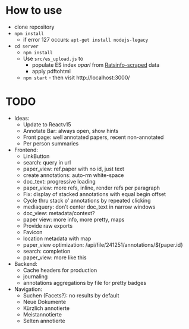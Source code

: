 # How to use

* clone repository
* `npm install`
  * if error 127 occurs: `apt-get install nodejs-legacy`
* `cd server`
  * `npm install`
  * Use `src/es_upload.js` to
    * populate ES index *oparl* from [Ratsinfo-scraped](https://github.com/offenesdresden/ratsinfo-scraper) data
    * apply pdftohtml
  * `npm start` - then visit http://localhost:3000/

# TODO

* Ideas:
  * Update to Reactv15
  * Annotate Bar: always open, show hints
  * Front page: well annotated papers, recent non-annotated
  * Per person summaries
* Frontend:
  * LinkButton
  * search: query in url
  * paper_view: ref.paper with no id, just text
  * create annotations: auto-rm white-space
  * doc_text: progressive loading
  * paper_view: more refs, inline, render refs per paragraph
  * Fix: display of stacked annotations with equal begin offset
  * Cycle thru stack o' annotations by repeated clicking
  * mediaquery: don't center doc_text in narrow windows
  * doc_view: metadata/context?
  * paper view: more info, more pretty, maps
  * Provide raw exports
  * Favicon
  * location metadata with map
  * paper_view optimization: /api/file/241251/annotations/${paper.id}
  * search: completion
  * paper_view: more like this
* Backend:
  * Cache headers for production
  * journaling
  * annotations aggregations by file for pretty badges
* Navigation:
  * Suchen (Facets?): no results by default
  * Neue Dokumente
  * Kürzlich annotierte
  * Meistannotierte
  * Selten annotierte

